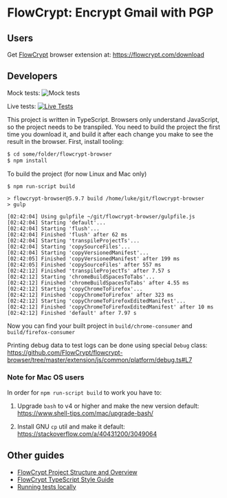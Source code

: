 # FlowCrypt: Encrypt Gmail with PGP


## Users

Get [FlowCrypt](https://flowcrypt.com/) browser extension at: https://flowcrypt.com/download

## Developers

Mock tests: ![Mock tests](https://flowcrypt.semaphoreci.com/badges/flowcrypt-browser.svg?key=d575b4ff-e35d-4217-9152-27cea9e72c19)

Live tests: [![Live Tests](https://semaphoreci.com/api/v1/flowcrypt/flowcrypt-browser/branches/master/badge.svg)](https://semaphoreci.com/flowcrypt/flowcrypt-browser)

This project is written in TypeScript. Browsers only understand JavaScript, so the project needs to be transpiled. You need to build the project the first time you download it, and build it after each change you make to see the result in the browser. First, install tooling:

```bash
$ cd some/folder/flowcrypt-browser
$ npm install
```

To build the project (for now Linux and Mac only)
```
$ npm run-script build

> flowcrypt-browser@5.9.7 build /home/luke/git/flowcrypt-browser
> gulp

[02:42:04] Using gulpfile ~/git/flowcrypt-browser/gulpfile.js
[02:42:04] Starting 'default'...
[02:42:04] Starting 'flush'...
[02:42:04] Finished 'flush' after 62 ms
[02:42:04] Starting 'transpileProjectTs'...
[02:42:04] Starting 'copySourceFiles'...
[02:42:04] Starting 'copyVersionedManifest'...
[02:42:05] Finished 'copyVersionedManifest' after 199 ms
[02:42:05] Finished 'copySourceFiles' after 557 ms
[02:42:12] Finished 'transpileProjectTs' after 7.57 s
[02:42:12] Starting 'chromeBuildSpacesToTabs'...
[02:42:12] Finished 'chromeBuildSpacesToTabs' after 4.55 ms
[02:42:12] Starting 'copyChromeToFirefox'...
[02:42:12] Finished 'copyChromeToFirefox' after 323 ms
[02:42:12] Starting 'copyChromeToFirefoxEditedManifest'...
[02:42:12] Finished 'copyChromeToFirefoxEditedManifest' after 10 ms
[02:42:12] Finished 'default' after 7.97 s
```

Now you can find your built project in `build/chrome-consumer` and `build/firefox-consumer`

Printing debug data to test logs can be done using special `Debug` class:
https://github.com/FlowCrypt/flowcrypt-browser/tree/master/extension/js/common/platform/debug.ts#L7

### Note for Mac OS users

In order for `npm run-script build` to work you have to:

1) Upgrade `bash` to v4 or higher and make the new version default: https://www.shell-tips.com/mac/upgrade-bash/

2) Install GNU `cp` util and make it default: https://stackoverflow.com/a/40431200/3049064

## Other guides

- [FlowCrypt Project Structure and Overview](https://github.com/FlowCrypt/flowcrypt-browser/wiki/FlowCrypt-Project-Structure-and-Overview)
- [FlowCrypt TypeScript Style Guide](https://github.com/FlowCrypt/flowcrypt-browser/wiki/FlowCrypt-TypeScript-Style-Guide)
- [Running tests locally](https://github.com/FlowCrypt/flowcrypt-browser/wiki/Running-tests-locally)
